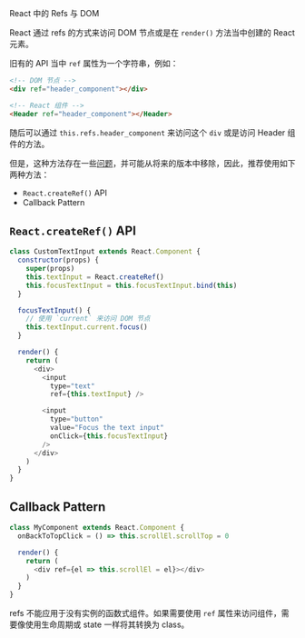 React 中的 Refs 与 DOM

React 通过 refs 的方式来访问 DOM 节点或是在 `render()` 方法当中创建的 React 元素。

旧有的 API 当中 `ref` 属性为一个字符串，例如：
```html
<!-- DOM 节点 -->
<div ref="header_component"></div>

<!-- React 组件 -->
<Header ref="header_component"></Header>
```

随后可以通过 `this.refs.header_component` 来访问这个 `div` 或是访问 Header 组件的方法。

但是，这种方法存在一些[问题](https://github.com/facebook/react/pull/8333#issuecomment-271648615)，并可能从将来的版本中移除，因此，推荐使用如下两种方法：

- `React.createRef()` API
- Callback Pattern

## `React.createRef()` API
```javascript
class CustomTextInput extends React.Component {
  constructor(props) {
    super(props)
    this.textInput = React.createRef()
    this.focusTextInput = this.focusTextInput.bind(this)
  }

  focusTextInput() {
    // 使用 `current` 来访问 DOM 节点
    this.textInput.current.focus()
  }

  render() {
    return (
      <div>
        <input
          type="text"
          ref={this.textInput} />

        <input
          type="button"
          value="Focus the text input"
          onClick={this.focusTextInput}
        />
      </div>
    )
  }
}
```

## Callback Pattern
```javascript
class MyComponent extends React.Component {
  onBackToTopClick = () => this.scrollEl.scrollTop = 0

  render() {
    return (
      <div ref={el => this.scrollEl = el}></div>
    )
  }
}
```

refs 不能应用于没有实例的函数式组件。如果需要使用 `ref` 属性来访问组件，需要像使用生命周期或 state 一样将其转换为 class。 
